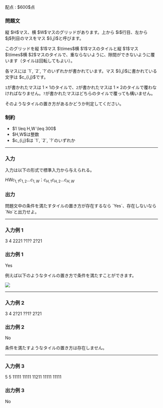 
<div>

<span>

<span>

<p>
配点 : $600$点
</p>

<div>

<section>

### **問題文**

<p>
縦 $H$マス、横 $W$マスのグリッドがあります。上から $i$行目、左から $j$列目のマスをマス $(i,j)$と呼びます。
</p>

<p>
このグリッドを縦 $1$マス $\times$横 $1$マスのタイルと縦 $1$マス $\times$横 $2$マスのタイルで、重ならないように、隙間ができないように覆います（タイルは回転してもよい）。
</p>

<p>
各マスには `1`, `2`, `?`のいずれかが書かれています。マス $(i,j)$に書かれている文字は $c_{i,j}$です。

`1`が書かれたマスは $1\times 1$のタイルで、`2`が書かれたマスは $1\times 2$のタイルで覆わなければなりません。`?`が書かれたマスはどちらのタイルで覆っても構いません。
</p>

<p>
そのようなタイルの置き方があるかどうか判定してください。
</p>

</section>

</div>

<div>

<section>

### **制約**

<ul>

<li>
$1 \leq H,W \leq 300$
</li>

<li>
$H,W$は整数
</li>

<li>
$c_{i,j}$は `1`, `2`, `?`のいずれか
</li>

</ul>

</section>

</div>

---

<div>

<div>

<section>

### **入力**

<p>
入力は以下の形式で標準入力から与えられる。
</p>

<div>

$H$$W$$c_{1,1}c_{1,2}\ldots c_{1,W}$$\vdots$$c_{H,1}c_{H,2}\ldots c_{H,W}$
</div>

</section>

</div>

<div>

<section>

### **出力**

<p>
問題文中の条件を満たすタイルの置き方が存在するなら `Yes`、存在しないなら `No`と出力せよ。
</p>

</section>

</div>

</div>

---

<div>

<section>

### **入力例 1**

<div>

3 4
2221
?1??
2?21

</div>

</section>

</div>

<div>

<section>

### **出力例 1**

<div>

Yes

</div>

<p>
例えば以下のようなタイルの置き方で条件を満たすことができます。
</p>

<p>

<img src="https://img.atcoder.jp/abc285/d984ec33355bac05ecebc41076d9a8df.png">

</img>

</p>

</section>

</div>

---

<div>

<section>

### **入力例 2**

<div>

3 4
2?21
??1?
2?21

</div>

</section>

</div>

<div>

<section>

### **出力例 2**

<div>

No

</div>

<p>
条件を満たすようなタイルの置き方は存在しません。
</p>

</section>

</div>

---

<div>

<section>

### **入力例 3**

<div>

5 5
11111
11111
11211
11111
11111

</div>

</section>

</div>

<div>

<section>

### **出力例 3**

<div>

No

</div>

</section>

</div>

</span>

</span>

</div>
